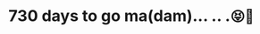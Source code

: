 #    730 days to go ma(dam)... .. .<span style='font-size:25px;'>&#128541;</span><span style='font-size:25px;'>&#128150;</span>
<div class="pyro">
    <div class="before"></div>
    <div class="after"></div>
</div>

